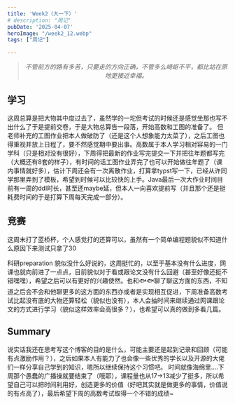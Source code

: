```yaml
---
title: 'Week2（大一下）'
# description: "周记"
pubDate: '2025-04-07'    
heroImage: "/week2_12.webp"
tags: ["周记"]

---
```


<blockquote style="text-align: center;">
    <p ><em>不管前方的路有多苦，只要走的方向正确，不管多么崎岖不平，都比站在原地更接近幸福。</em></p>
</blockquote>

## 学习
这周总算是把大物其中度过去了，虽然学的一坨但考试的时候还是感觉坐那也写不出什么了于是提前交卷，于是大物总算告一段落，开始高数和工图的准备了。
但老师补充的工图作业把本人做破防了（还是这个人想象能力太菜了），之后工图也得重视并放上日程了，要不然感觉期中要出事。高数属于本人学习相对容易的一门学科（只是相对没有很好），下周得把最新的作业写完提交一下并把往年题都写完（大概还有8套的样子），有时间的话工图作业弄完了也可以开始做往年题了（课内事情就好多），估计下周还会有一次离散作业，打算拿typst写一下，已经从许同学那里弄到了模板，希望到时候可以比较快的上手。Java最后一次大作业时间目前有一周的ddl时长，甚至还maybe延，但本人一向喜欢提前写（并且那个还是挺耗费时间的于是打算下周每天完成一部分）。

## 竞赛
这周末打了蓝桥杯，个人感觉打的还算可以，虽然有一个简单编程题貌似不知道什么原因下来测试只拿了30

科研preparation
貌似没什么好说的，这周挺忙的，以至于基本没有什么进度，网课也就向前进了一点点，目前貌似对于看或跟论文没有什么回避（甚至好像还挺不错嘿嘿），希望之后可以有更好的兴趣使然。也和🐟🐟聊了聊这方面的东西，不知道之后会不会和他聊更多的这方面的东西亦或者是实现相互促进，下周准备高数考试比起没有底的大物还算轻松（貌似也没有），本人会抽时间来继续通过网课跟论文的方式进行学习（貌似这样效率会高很多？），也希望可以真的做到多看几篇。

## Summary
说实话我还在思考写这个博客的目的是什么，可能主要还是起到记录和回顾（可能有点激励作用？），之后如果本人有能力了也会像一些优秀的学长以及开源的大佬们一样分享自己学到的知识，嗯所以继续保持这个习惯吧。
时间就像海绵里....下周那个愚蠢的广播操就要结束了（哦耶），课程量也从17->13减少了挺多，所以希望自己可以把时间利用好，创造更多的价值（好吧其实就是做更多的事情，价值说的有点高了），最后希望下周的高数考试取得一个不错的成绩~

